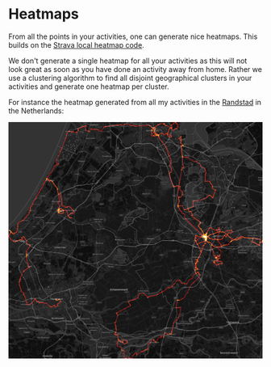 # Heatmaps

From all the points in your activities, one can generate nice heatmaps. This builds on the [Strava local heatmap code](https://github.com/remisalmon/Strava-local-heatmap).

We don't generate a single heatmap for all your activities as this will not look great as soon as you have done an activity away from home. Rather we use a clustering algorithm to find all disjoint geographical clusters in your activities and generate one heatmap per cluster.

For instance the heatmap generated from all my activities in the [Randstad](https://en.wikipedia.org/wiki/Randstad) in the Netherlands:

![](heatmap-randstad.png)